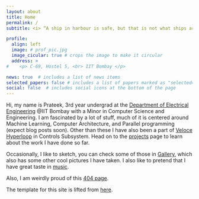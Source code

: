 ```yaml
---
layout: about
title: Home
permalink: /
subtitle: <i> “A ship in harbour is safe, but that is not what ships are built for.”  <br> - John A. Shedd </i>

profile:
  align: left
  image: # prof_pic.jpg
  image_cicular: true # crops the image to make it circular
  address: >
#    <p> C-69, Hostel 5, <br> IIT Bombay </p>

news: true  # includes a list of news items
selected_papers: false # includes a list of papers marked as "selected={true}"
social: false  # includes social icons at the bottom of the page
---
```



Hi, my name is Prateek, 3rd year undergrad at the [Department of Electrical Engineering](https://www.ee.iitb.ac.in/web) @IIT Bombay with a Minor in Computer Science and Engineering. I am fascinated by a lot of stuff, much of it is centered around Machine Learning, Computer Architecture, and Parallel programming (expect blog posts soon). Other than these I have also been a part of [Veloce Hyperloop](https://hyperloopiitb.github.io/) in Controls Subsystem. Head on to the [projects](projects/) page to learn about the work I have done so far.

Occasionally, I like to sketch, you can check some of those in [Gallery](Gallery/), which also has some other cool pictures I have taken. I also like to pretend that I have great taste in [music](https://open.spotify.com/user/nfcydzarhf61kcjd2r2z6yreb?si=252bcb8469064e19).

Also, I am weirdly proud of this [404 page](DNE/).

The template for this site is lifted from [here](https://github.com/alshedivat/al-folio).

<!---
# Over the course of few months from now, I'll modify this site extensively
-->

